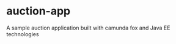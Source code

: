 auction-app
===========

A sample auction application built with camunda fox and Java EE technologies